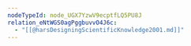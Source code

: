 ```yaml
---
nodeTypeId: node_UGX7YzwV9ecptfLQ5PU8J
relation_eNtWGS0agPggbuvvO4J6c:
  - "[[@harsDesigningScientificKnowledge2001.md]]"
---
```

